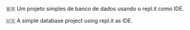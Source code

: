 &#127463;&#127479; Um projeto simples de banco de dados usando o repl.it como IDE.

🇺🇸 A simple database project using repl.it as IDE.
